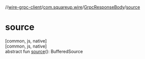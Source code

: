 //[wire-grpc-client](../../../index.md)/[com.squareup.wire](../index.md)/[GrpcResponseBody](index.md)/[source](source.md)

# source

[common, js, native]\
[common, js, native]\
abstract fun [source](source.md)(): BufferedSource
